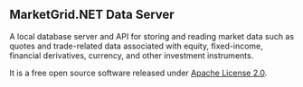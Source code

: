 ## MarketGrid.NET Data Server

A local database server and API for storing and reading market data such as quotes and trade-related data associated with equity, fixed-income, financial derivatives, currency, and other investment instruments.

It is a free open source software released under [Apache License 2.0](https://github.com/kriasoft/core/blob/master/LICENSE.txt).
